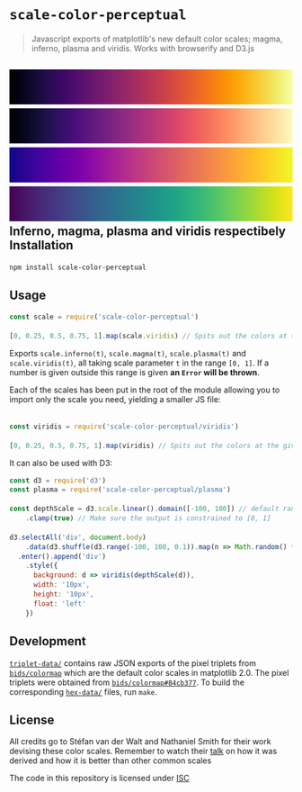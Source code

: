 `scale-color-perceptual`
========================

> Javascript exports of matplotlib's new default color scales; magma, inferno, plasma and viridis. Works with browserify and D3.js

![Image showing inferno, magma, plasma and viridis respectibely](example/example.png)  
**Inferno, magma, plasma and viridis respectibely**
Installation
------------

```bash
npm install scale-color-perceptual
```

Usage
-----

```js
const scale = require('scale-color-perceptual')

[0, 0.25, 0.5, 0.75, 1].map(scale.viridis) // Spits out the colors at the given points
```

Exports `scale.inferno(t)`, `scale.magma(t)`, `scale.plasma(t)` and
`scale.viridis(t)`, all taking scale parameter `t` in the range `[0, 1]`.
If a number is given outside this range is given **an `Error` will be thrown**.

Each of the scales has been put in the root of the module allowing you
to import only the scale you need, yielding a smaller JS file:

```js

const viridis = require('scale-color-perceptual/viridis')

[0, 0.25, 0.5, 0.75, 1].map(viridis) // Spits out the colors at the given
```

It can also be used with D3:

```js
const d3 = require('d3')
const plasma = require('scale-color-perceptual/plasma')

const depthScale = d3.scale.linear().domain([-100, 100]) // default range is [0, 1]
    .clamp(true) // Make sure the output is constrained to [0, 1]

d3.selectAll('div', document.body)
    .data(d3.shuffle(d3.range(-100, 100, 0.1)).map(n => Math.random() * n))
  .enter().append('div')
    .style({
      background: d => viridis(depthScale(d)),
      width: '10px',
      height: '10px',
      float: 'left'
    })
```

Development
-----------

[`triplet-data/`](triplet-data/) contains raw JSON exports of the pixel triplets
from [`bids/colormap`][1] which are the default color scales in matplotlib 2.0.
The pixel triplets were obtained from [`bids/colormap#84cb377`][2]. To build the
corresponding [`hex-data/`](hex-data/) files, run `make`.

License
-------

All credits go to Stéfan van der Walt and Nathaniel Smith for their work
devising these color scales. Remember to watch their [talk][1] on how it was
derived and how it is better than other common scales

The code in this repository is licensed under [ISC](LICENSE)

  [1]: http://bids.github.io/colormap/
  [2]: https://github.com/BIDS/colormap/blob/84cb3771a38dfe3d3977677df31af55f4ab7985e/colormaps.py
